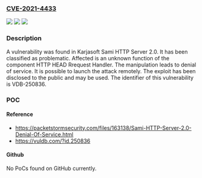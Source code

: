 ### [CVE-2021-4433](https://cve.mitre.org/cgi-bin/cvename.cgi?name=CVE-2021-4433)
![](https://img.shields.io/static/v1?label=Product&message=Sami%20HTTP%20Server&color=blue)
![](https://img.shields.io/static/v1?label=Version&message=%3D%202.0%20&color=brighgreen)
![](https://img.shields.io/static/v1?label=Vulnerability&message=CWE-404%20Denial%20of%20Service&color=brighgreen)

### Description

A vulnerability was found in Karjasoft Sami HTTP Server 2.0. It has been classified as problematic. Affected is an unknown function of the component HTTP HEAD Rrequest Handler. The manipulation leads to denial of service. It is possible to launch the attack remotely. The exploit has been disclosed to the public and may be used. The identifier of this vulnerability is VDB-250836.

### POC

#### Reference
- https://packetstormsecurity.com/files/163138/Sami-HTTP-Server-2.0-Denial-Of-Service.html
- https://vuldb.com/?id.250836

#### Github
No PoCs found on GitHub currently.

